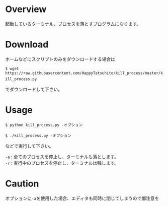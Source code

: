 # Overview  
起動しているターミナル、プロセスを落とすプログラムになります。　　

# Download  
ホームなどにスクリプトのみをダウンロードする場合は　　

`$ wget https://raw.githubusercontent.com/HappyTatsuhito/kill_process/master/kill_process.py`　　

でダウンロードして下さい。　　

# Usage  
`$ python kill_process.py -オプション`　　

`$ ./kill_process.py -オプション`　　

などで実行して下さい。　　

`-a` : 全てのプロセスを停止し、ターミナルも落とします。  
`-r` : 実行中のプロセスを停止し、ターミナルは残します。  

# Caution  
オプションに`-a`を使用した場合、エディタも同時に閉じてしまうので御注意を  